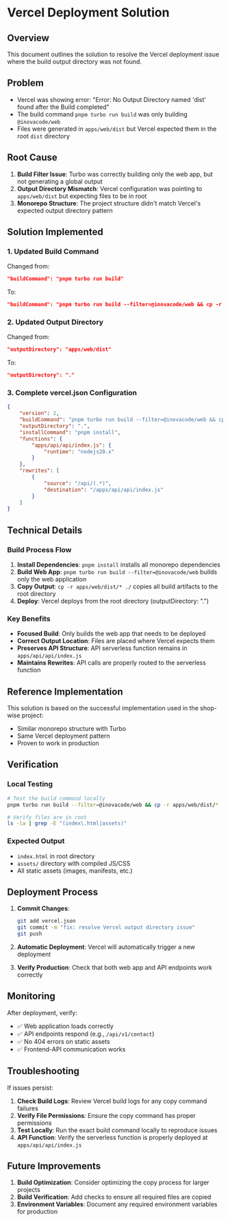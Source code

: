 # Vercel Deployment Solution

## Overview

This document outlines the solution to resolve the Vercel deployment issue where the build output directory was not found.

## Problem

- Vercel was showing error: "Error: No Output Directory named 'dist' found after the Build completed"
- The build command `pnpm turbo run build` was only building `@inovacode/web`
- Files were generated in `apps/web/dist` but Vercel expected them in the root `dist` directory

## Root Cause

1. **Build Filter Issue**: Turbo was correctly building only the web app, but not generating a global output
2. **Output Directory Mismatch**: Vercel configuration was pointing to `apps/web/dist` but expecting files to be in root
3. **Monorepo Structure**: The project structure didn't match Vercel's expected output directory pattern

## Solution Implemented

### 1. Updated Build Command

Changed from:

```json
"buildCommand": "pnpm turbo run build"
```

To:

```json
"buildCommand": "pnpm turbo run build --filter=@inovacode/web && cp -r apps/web/dist/* ./"
```

### 2. Updated Output Directory

Changed from:

```json
"outputDirectory": "apps/web/dist"
```

To:

```json
"outputDirectory": "."
```

### 3. Complete vercel.json Configuration

```json
{
    "version": 2,
    "buildCommand": "pnpm turbo run build --filter=@inovacode/web && cp -r apps/web/dist/* ./",
    "outputDirectory": ".",
    "installCommand": "pnpm install",
    "functions": {
        "apps/api/api/index.js": {
            "runtime": "nodejs20.x"
        }
    },
    "rewrites": [
        {
            "source": "/api/(.*)",
            "destination": "/apps/api/api/index.js"
        }
    ]
}
```

## Technical Details

### Build Process Flow

1. **Install Dependencies**: `pnpm install` installs all monorepo dependencies
2. **Build Web App**: `pnpm turbo run build --filter=@inovacode/web` builds only the web application
3. **Copy Output**: `cp -r apps/web/dist/* ./` copies all build artifacts to the root directory
4. **Deploy**: Vercel deploys from the root directory (outputDirectory: ".")

### Key Benefits

- **Focused Build**: Only builds the web app that needs to be deployed
- **Correct Output Location**: Files are placed where Vercel expects them
- **Preserves API Structure**: API serverless function remains in `apps/api/api/index.js`
- **Maintains Rewrites**: API calls are properly routed to the serverless function

## Reference Implementation

This solution is based on the successful implementation used in the shop-wise project:

- Similar monorepo structure with Turbo
- Same Vercel deployment pattern
- Proven to work in production

## Verification

### Local Testing

```bash
# Test the build command locally
pnpm turbo run build --filter=@inovacode/web && cp -r apps/web/dist/* ./

# Verify files are in root
ls -la | grep -E "(index\.html|assets)"
```

### Expected Output

- `index.html` in root directory
- `assets/` directory with compiled JS/CSS
- All static assets (images, manifests, etc.)

## Deployment Process

1. **Commit Changes**:

    ```bash
    git add vercel.json
    git commit -m "fix: resolve Vercel output directory issue"
    git push
    ```

2. **Automatic Deployment**: Vercel will automatically trigger a new deployment

3. **Verify Production**: Check that both web app and API endpoints work correctly

## Monitoring

After deployment, verify:

- ✅ Web application loads correctly
- ✅ API endpoints respond (e.g., `/api/v1/contact`)
- ✅ No 404 errors on static assets
- ✅ Frontend-API communication works

## Troubleshooting

If issues persist:

1. **Check Build Logs**: Review Vercel build logs for any copy command failures
2. **Verify File Permissions**: Ensure the copy command has proper permissions
3. **Test Locally**: Run the exact build command locally to reproduce issues
4. **API Function**: Verify the serverless function is properly deployed at `apps/api/api/index.js`

## Future Improvements

1. **Build Optimization**: Consider optimizing the copy process for larger projects
2. **Build Verification**: Add checks to ensure all required files are copied
3. **Environment Variables**: Document any required environment variables for production
